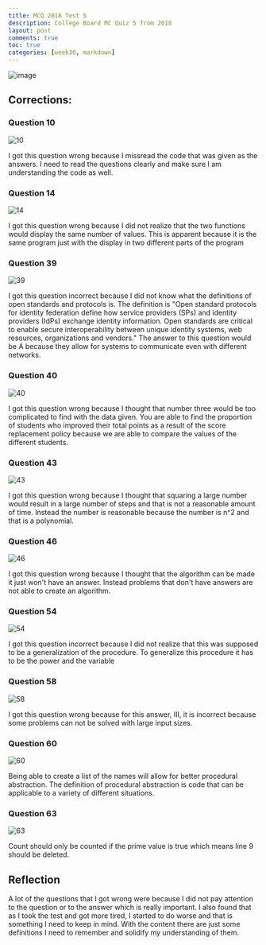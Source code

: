 ```yaml
---
title: MCQ 2018 Test 5
description: College Board MC Quiz 5 from 2018
layout: post
comments: true
toc: true
categories: [week30, markdown]
---
```


![image](https://cdn.discordapp.com/attachments/806618712056528906/1097629380672499782/IMG_4827.jpg)

## Corrections:

### Question 10

![10](https://cdn.discordapp.com/attachments/806618712056528906/1097630269596508270/IMG_2527.jpg)

I got this question wrong because I missread the code that was given as the answers. I need to read the questions clearly and make sure I am understanding the code as well.


### Question 14

![14](https://cdn.discordapp.com/attachments/806618712056528906/1097762855589257226/IMG_7764.jpg)

I got this question wrong because I did not realize that the two functions would display the same number of values. This is apparent because it is the same program just with the display in two different parts of the program


### Question 39

![39](https://cdn.discordapp.com/attachments/806618712056528906/1097762864288243772/IMG_0846.jpg)

I got this question incorrect because I did not know what the definitions of open standards and protocols is. The definition is "Open standard protocols for identity federation define how service providers (SPs) and identity providers (IdPs) exchange identity information. Open standards are critical to enable secure interoperability between unique identity systems, web resources, organizations and vendors." The answer to this question would be A because they allow for systems to communicate even with different networks.


### Question 40

![40](https://cdn.discordapp.com/attachments/806618712056528906/1097762876032290816/IMG_0043.jpg)

I got this question wrong because I thought that number three would be too complicated to find with the data given. You are able to find the proportion of students who improved their total points as a result of the score replacement policy because we are able to compare the values of the different students.


### Question 43

![43](https://cdn.discordapp.com/attachments/806618712056528906/1097762890565566514/IMG_2927.jpg)

I got this question wrong because I thought that squaring a large number would result in a large number of steps and that is not a reasonable amount of time. Instead the number is reasonable because the number is n^2 and that is a polynomial.


### Question 46

![46](https://cdn.discordapp.com/attachments/806618712056528906/1097762901189734480/IMG_4022.jpg)

I got this question wrong because I thought that the algorithm can be made it just won't have an answer. Instead problems that don't have answers are not able to create an algorithm.


### Question 54

![54](https://cdn.discordapp.com/attachments/806618712056528906/1097763916886577212/IMG_5479.jpg)

I got this question incorrect because I did not realize that this was supposed to be a generalization of the procedure. To generalize this procedure it has to be the power and the variable


### Question 58

![58](https://cdn.discordapp.com/attachments/806618712056528906/1097762914502447114/IMG_6386.jpg)

I got this question wrong because for this answer, III, it is incorrect because some problems can not be solved with large input sizes.


### Question 60

![60](https://cdn.discordapp.com/attachments/806618712056528906/1097762924472307713/IMG_3277.jpg)

Being able to create a list of the names will allow for better procedural abstraction. The definition of procedural abstraction is code that can be applicable to a variety of different situations.


### Question 63

![63](https://cdn.discordapp.com/attachments/806618712056528906/1097762932894470195/IMG_0271.jpg)

Count should only be counted if the prime value is true which means line 9 should be deleted.


## Reflection

A lot of the questions that I got wrong were because I did not pay attention to the question or to the answer which is really important. I also found that as I took the test and got more tired, I started to do worse and that is something I need to keep in mind. With the content there are just some definitions I need to remember and solidify my understanding of them.